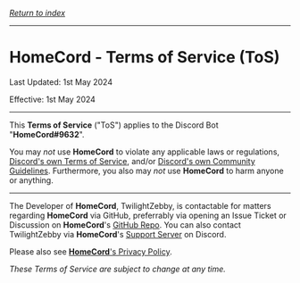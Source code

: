 *[Return to index](https://github.com/HomeCord/homecord-docs/blob/main/README.md)*

---

# HomeCord - Terms of Service (ToS)
Last Updated: 1st May 2024

Effective: 1st May 2024

---

This **Terms of Service** ("ToS") applies to the Discord Bot "**HomeCord#9632**".

You may *not* use **HomeCord** to violate any applicable laws or regulations, [Discord's own Terms of Service](https://discord.com/terms), and/or [Discord's own Community Guidelines](https://discord.com/guidelines). Furthermore, you also may *not* use **HomeCord** to harm anyone or anything.

---

The Developer of **HomeCord**, TwilightZebby, is contactable for matters regarding **HomeCord** via GitHub, preferrably via opening an Issue Ticket or Discussion on **HomeCord**'s [GitHub Repo](https://github.com/HomeCord/homecord). You can also contact TwilightZebby via **HomeCord**'s [Support Server](https://discord.gg/4bFgUyWUMY) on Discord.

Please also see [**HomeCord**'s Privacy Policy](https://github.com/HomeCord/homecord-docs/blob/main/PRIVACY_POLICY.md).

*These Terms of Service are subject to change at any time.*
